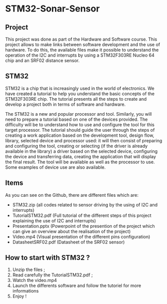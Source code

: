 # STM32-Sonar-Sensor


## Project 

This project was done as part of the Hardware and Software course. This project allows to make links between software development and the use of hardware. 
To do this, the available files make it possible to understand the operation of the I2C and interrupts by using a STM32F303RE Nucleo 64 chip and an SRF02 distance sensor.


## STM32 

STM32 is a chip that is increasingly used in the world of electronics. 
We have created a tutorial to help you understand the basic concepts of the STM32F303RE chip.
The tutorial presents all the steps to create and develop a project both in terms of software and hardware.


The STM32 is a new and popular processor and tool. 
Similarly, you will need to prepare a tutorial based on one of the devices provided. 
The difficulty will be to understand how to use and configure the tool for this target processor. 
The tutorial should guide the user through the steps of creating a work application based 
on the development tool, design flow, library, selected device and processor used: 
it will then consist of preparing and configuring the tool, creating or selecting 
(if the driver is already available in the library) a driver based on the selected device, 
configuring the device and transferring data, creating the application that will display the final result.
 The tool will be available as well as the processor to use. Some examples of device use are also available.




## Items 

As you can see on the Github, there are different files which are: 

* STM32.zip (all codes related to sensor driving by the using of I2C and interrupts)
* TutorialSTM32.pdf (Full tutorial of the different steps of this project explaining the use of I2C and interrupts)
* Presentation.pptx (Powerpoint of the presention of the project which can give an overview about the realisation of the project)
* Video.mp4 (Visual presentation of the different pins configuration)
* DatasheetSRF02.pdf (Datasheet of the SRF02 sensor)


## How to start with STM32 ? 

1) Unzip the files ; 
2) Read carefully the TutorialSTM32.pdf ; 
3) Watch the video.mp4
4) Launch the differents software and follow the tutoriel for more informations
5) Enjoy ! 
